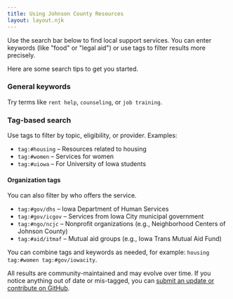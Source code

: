 ```yaml
---
title: Using Johnson County Resources
layout: layout.njk
---
```


Use the search bar below to find local support services. You can enter keywords (like "food" or "legal aid") or use tags to filter results more precisely.

Here are some search tips to get you started.

### General keywords

Try terms like `rent help`, `counseling`, or `job training`.

### Tag-based search
Use tags to filter by topic, eligibility, or provider. Examples:
- `tag:#housing` – Resources related to housing
- `tag:#women` – Services for women
- `tag:#uiowa` – For University of Iowa students

#### Organization tags
You can also filter by who offers the service.

- `tag:#gov/dhs` – Iowa Department of Human Services
- `tag:#gov/icgov` – Services from Iowa City municipal government
- `tag:#ngo/ncjc` – Nonprofit organizations (e.g., Neighborhood Centers of Johnson County)
- `tag:#aid/itmaf` – Mutual aid groups (e.g., Iowa Trans Mutual Aid Fund)

You can combine tags and keywords as needed, for example: `housing tag:#women tag:#gov/iowacity`.

All results are community-maintained and may evolve over time. If you notice anything out of date or mis-tagged, you can [submit an update or contribute on GitHub](https://github.com/wjdenny/joco-resources).